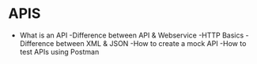# APIS

  - What is an API
  -Difference between API & Webservice
  -HTTP Basics
  -Difference between XML & JSON
  -How to create a mock API
  -How to test APIs using Postman
